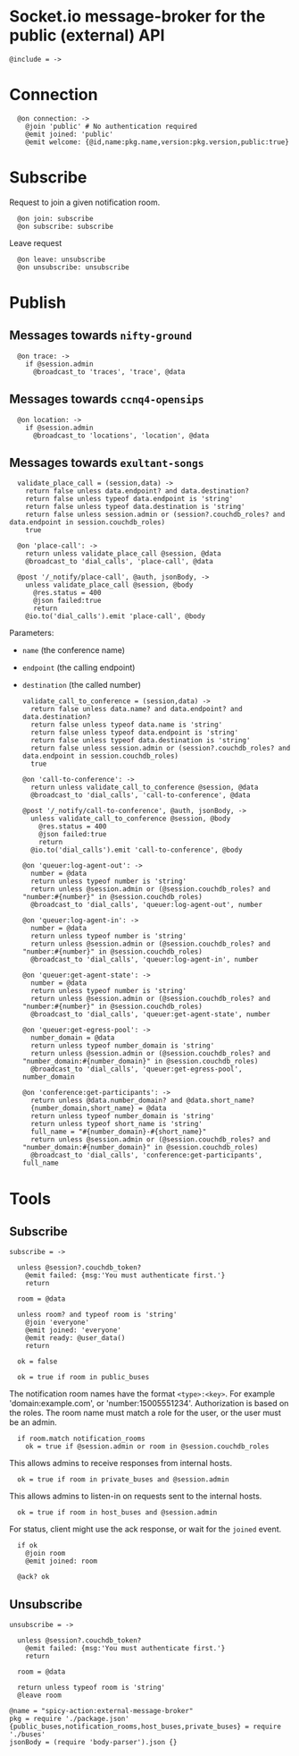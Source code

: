 Socket.io message-broker for the public (external) API
======================================================

    @include = ->

Connection
==========

      @on connection: ->
        @join 'public' # No authentication required
        @emit joined: 'public'
        @emit welcome: {@id,name:pkg.name,version:pkg.version,public:true}

Subscribe
=========

Request to join a given notification room.

      @on join: subscribe
      @on subscribe: subscribe

Leave request

      @on leave: unsubscribe
      @on unsubscribe: unsubscribe

Publish
=======

Messages towards `nifty-ground`
-------------------------------

      @on trace: ->
        if @session.admin
          @broadcast_to 'traces', 'trace', @data

Messages towards `ccnq4-opensips`
---------------------------------

      @on location: ->
        if @session.admin
          @broadcast_to 'locations', 'location', @data

Messages towards `exultant-songs`
---------------------------------

      validate_place_call = (session,data) ->
        return false unless data.endpoint? and data.destination?
        return false unless typeof data.endpoint is 'string'
        return false unless typeof data.destination is 'string'
        return false unless session.admin or (session?.couchdb_roles? and data.endpoint in session.couchdb_roles)
        true

      @on 'place-call': ->
        return unless validate_place_call @session, @data
        @broadcast_to 'dial_calls', 'place-call', @data

      @post '/_notify/place-call', @auth, jsonBody, ->
        unless validate_place_call @session, @body
          @res.status = 400
          @json failed:true
          return
        @io.to('dial_calls').emit 'place-call', @body

Parameters:
- `name` (the conference name)
- `endpoint` (the calling endpoint)
- `destination` (the called number)

      validate_call_to_conference = (session,data) ->
        return false unless data.name? and data.endpoint? and data.destination?
        return false unless typeof data.name is 'string'
        return false unless typeof data.endpoint is 'string'
        return false unless typeof data.destination is 'string'
        return false unless session.admin or (session?.couchdb_roles? and data.endpoint in session.couchdb_roles)
        true

      @on 'call-to-conference': ->
        return unless validate_call_to_conference @session, @data
        @broadcast_to 'dial_calls', 'call-to-conference', @data

      @post '/_notify/call-to-conference', @auth, jsonBody, ->
        unless validate_call_to_conference @session, @body
          @res.status = 400
          @json failed:true
          return
        @io.to('dial_calls').emit 'call-to-conference', @body

      @on 'queuer:log-agent-out': ->
        number = @data
        return unless typeof number is 'string'
        return unless @session.admin or (@session.couchdb_roles? and "number:#{number}" in @session.couchdb_roles)
        @broadcast_to 'dial_calls', 'queuer:log-agent-out', number

      @on 'queuer:log-agent-in': ->
        number = @data
        return unless typeof number is 'string'
        return unless @session.admin or (@session.couchdb_roles? and "number:#{number}" in @session.couchdb_roles)
        @broadcast_to 'dial_calls', 'queuer:log-agent-in', number

      @on 'queuer:get-agent-state': ->
        number = @data
        return unless typeof number is 'string'
        return unless @session.admin or (@session.couchdb_roles? and "number:#{number}" in @session.couchdb_roles)
        @broadcast_to 'dial_calls', 'queuer:get-agent-state', number

      @on 'queuer:get-egress-pool': ->
        number_domain = @data
        return unless typeof number_domain is 'string'
        return unless @session.admin or (@session.couchdb_roles? and "number_domain:#{number_domain}" in @session.couchdb_roles)
        @broadcast_to 'dial_calls', 'queuer:get-egress-pool', number_domain

      @on 'conference:get-participants': ->
        return unless @data.number_domain? and @data.short_name?
        {number_domain,short_name} = @data
        return unless typeof number_domain is 'string'
        return unless typeof short_name is 'string'
        full_name = "#{number_domain}-#{short_name}"
        return unless @session.admin or (@session.couchdb_roles? and "number_domain:#{number_domain}" in @session.couchdb_roles)
        @broadcast_to 'dial_calls', 'conference:get-participants', full_name

Tools
=====

Subscribe
---------

    subscribe = ->

      unless @session?.couchdb_token?
        @emit failed: {msg:'You must authenticate first.'}
        return

      room = @data

      unless room? and typeof room is 'string'
        @join 'everyone'
        @emit joined: 'everyone'
        @emit ready: @user_data()
        return

      ok = false

      ok = true if room in public_buses

The notification room names have the format `<type>:<key>`.
For example 'domain:example.com', or 'number:15005551234'.
Authorization is based on the roles. The room name must match a role for the user, or the user must be an admin.

      if room.match notification_rooms
        ok = true if @session.admin or room in @session.couchdb_roles

This allows admins to receive responses from internal hosts.

      ok = true if room in private_buses and @session.admin

This allows admins to listen-in on requests sent to the internal hosts.

      ok = true if room in host_buses and @session.admin

For status, client might use the ack response, or wait for the `joined` event.

      if ok
        @join room
        @emit joined: room

      @ack? ok

Unsubscribe
-----------

    unsubscribe = ->

      unless @session?.couchdb_token?
        @emit failed: {msg:'You must authenticate first.'}
        return

      room = @data

      return unless typeof room is 'string'
      @leave room

    @name = "spicy-action:external-message-broker"
    pkg = require './package.json'
    {public_buses,notification_rooms,host_buses,private_buses} = require './buses'
    jsonBody = (require 'body-parser').json {}
